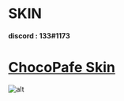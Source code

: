 # SKIN
#### discord : 133#1173
# [ChocoPafe Skin](https://mega.nz/file/D34DgZxa#sLKPkIiNSd5yoGwhfnOm0gUkPEWttmKZaocWsW-nM8g)
![alt](https://i.imgur.com/CAkPhvu.png)






